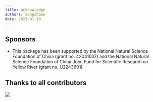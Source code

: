 ```yaml
---
title: acknowledge
authors: SongshGeo
date: 2023-01-10
---
```


## Sponsors

- This package has been supported by the National Natural Science Foundation of China (grant no. 42041007) and the National Natural Science Foundation of China Joint Fund for Scientific Research on Yellow River (grant no. U2243601).

## Thanks to all contributors

<a href="https://github.com/ABSESpy/ABSESpy/graphs/contributors">
  <img src="https://contrib.rocks/image?repo=ABSESpy/ABSESpy" />
</a>
